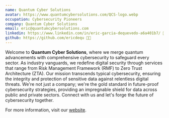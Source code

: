 ```yaml
---
name: Quantum Cyber Solutions
avatar: https://www.quantumcybersolutions.com/QCS-logo.webp
occupation: Cybersecurity Pioneers
company: Quantum Cyber Solutions
email: eric@quantumcybersolutions.com
linkedin: https://www.linkedin.com/in/eric-garcia-dequevedo-a6a401b7/ 🔗
github: https://github.com/ericdequ 🐱‍💻
---
```


Welcome to **Quantum Cyber Solutions**, where we merge quantum advancements with comprehensive cybersecurity to safeguard every sector. As industry vanguards, we redefine digital security through services that range from Risk Management Framework (RMF) to Zero Trust Architecture (ZTA). Our mission transcends typical cybersecurity, ensuring the integrity and protection of sensitive data against relentless digital threats. We're not just a company; we're the gold standard in future-proof cybersecurity strategies, providing an impregnable shield for data across public and private sectors. Connect with us and let's forge the future of cybersecurity together.

For more information, visit our [website](https://www.quantumcybersolutions.com/).

